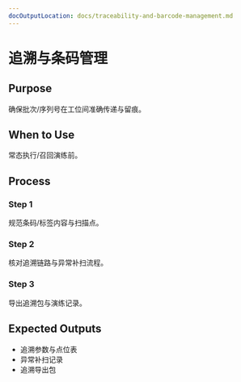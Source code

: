 ```yaml
---
docOutputLocation: docs/traceability-and-barcode-management.md
---
```


# 追溯与条码管理

## Purpose

确保批次/序列号在工位间准确传递与留痕。

## When to Use

常态执行/召回演练前。

## Process

### Step 1

规范条码/标签内容与扫描点。

### Step 2

核对追溯链路与异常补扫流程。

### Step 3

导出追溯包与演练记录。

## Expected Outputs

- 追溯参数与点位表
- 异常补扫记录
- 追溯导出包
